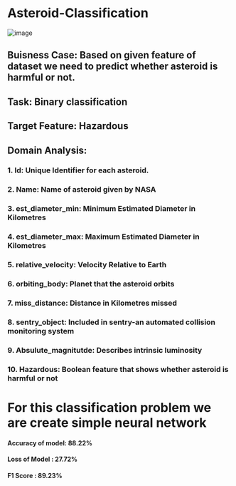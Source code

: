 # Asteroid-Classification

![image](https://user-images.githubusercontent.com/101791322/187624025-4d8c0f6e-ae5d-40c0-8054-00ae45b51c33.png)


## Buisness Case: Based on given feature of dataset we need to predict whether asteroid is harmful or not.

## Task: Binary classification

## Target Feature: Hazardous

## Domain Analysis:

### 1. Id: Unique Identifier for each asteroid.
### 2. Name: Name of asteroid given by NASA
### 3. est_diameter_min: Minimum Estimated Diameter in Kilometres
### 4. est_diameter_max: Maximum Estimated Diameter in Kilometres
### 5. relative_velocity: Velocity Relative to Earth
### 6. orbiting_body: Planet that the asteroid orbits
### 7. miss_distance: Distance in Kilometres missed
### 8. sentry_object: Included in sentry-an automated collision monitoring system
### 9. Absulute_magnitutde: Describes intrinsic luminosity
### 10. Hazardous: Boolean feature that shows whether asteroid is harmful or not


# For this classification problem we are create simple neural network 

#### Accuracy of model:    88.22%
#### Loss of Model    :    27.72%
#### F1 Score         :    89.23%
